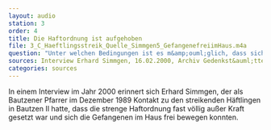 ```yaml
---
layout: audio
station: 3
order: 4
title: Die Haftordnung ist aufgehoben
file: 3_C_Haeftlingsstreik_Quelle_Simmgen5_GefangenefreiimHaus.m4a
question: "Unter welchen Bedingungen ist es m&amp;ouml;glich, dass sich die H&amp;auml;ftlinge im Haus frei bewegen k&amp;ouml;nnen?"
sources: Interview Erhard Simmgen, 16.02.2000, Archiv Gedenkst&auml;tte Bautzen
categories: sources
---
```

In einem Interview im Jahr 2000 erinnert sich Erhard Simmgen, der als Bautzener Pfarrer im Dezember 1989 Kontakt zu den streikenden H&auml;ftlingen in Bautzen II hatte, dass die strenge Haftordnung fast v&ouml;llig au&szlig;er Kraft gesetzt war und sich die Gefangenen im Haus frei bewegen konnten.